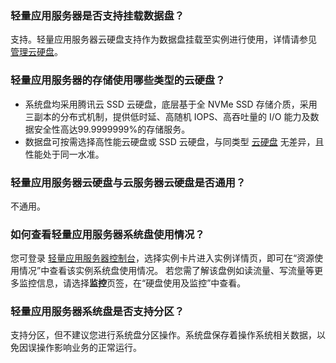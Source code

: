 [](id:Q38)
### 轻量应用服务器是否支持挂载数据盘？
支持。轻量应用服务器云硬盘支持作为数据盘挂载至实例进行使用，详情请参见 [管理云硬盘](https://cloud.tencent.com/document/product/1207/63920)。

[](id:Q20)
### 轻量应用服务器的存储使用哪些类型的云硬盘？
- 系统盘均采用腾讯云 SSD 云硬盘，底层基于全 NVMe SSD 存储介质，采用三副本的分布式机制，提供低时延、高随机 IOPS、高吞吐量的 I/O 能力及数据安全性高达99.9999999%的存储服务。
- 数据盘可按需选择高性能云硬盘或 SSD 云硬盘，与同类型 [云硬盘](https://cloud.tencent.com/document/product/362/2353) 无差异，且性能处于同一水准。

[](id:Q40)
### 轻量应用服务器云硬盘与云服务器云硬盘是否通用？
不通用。

[](id:Q42)
### 如何查看轻量应用服务器系统盘使用情况？
您可登录 [轻量应用服务器控制台](https://console.cloud.tencent.com/lighthouse/instance)，选择实例卡片进入实例详情页，即可在“资源使用情况”中查看该实例系统盘使用情况。
若您需了解该盘例如读流量、写流量等更多监控信息，请选择**监控**页签，在“硬盘使用及监控”中查看。


[](id:Q43)
### 轻量应用服务器系统盘是否支持分区？
支持分区，但不建议您进行系统盘分区操作。系统盘保存着操作系统相关数据，以免因误操作影响业务的正常运行。
